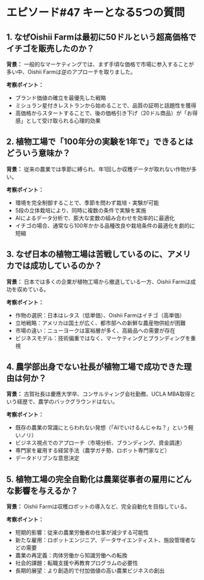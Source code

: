 # エピソード#47 キーとなる5つの質問

## 1. なぜOishii Farmは最初に50ドルという超高価格でイチゴを販売したのか？

**背景：** 一般的なマーケティングでは、まず手頃な価格で市場に参入することが多い中、Oishii Farmは逆のアプローチを取りました。

**考察ポイント：**
- ブランド価値の確立を最優先した戦略
- ミシュラン星付きレストランから始めることで、品質の証明と話題性を獲得
- 高価格からスタートすることで、後の価格引き下げ（20ドル商品）が「お得感」として受け取られる心理的効果

## 2. 植物工場で「100年分の実験を1年で」できるとはどういう意味か？

**背景：** 従来の農業では季節に縛られ、年1回しか収穫データが取れない作物が多い。

**考察ポイント：**
- 環境を完全制御することで、季節を問わず栽培・実験が可能
- 5段の立体栽培により、同時に複数の条件で実験を実施
- AIによるデータ分析で、膨大な変数の組み合わせを効率的に最適化
- イチゴの場合、通常なら100年かかる品種改良や栽培条件の最適化を劇的に短縮

## 3. なぜ日本の植物工場は苦戦しているのに、アメリカでは成功しているのか？

**背景：** 日本では多くの企業が植物工場から撤退している一方、Oishii Farmは成功を収めている。

**考察ポイント：**
- 作物の選択：日本はレタス（低単価）、Oishii Farmはイチゴ（高単価）
- 立地戦略：アメリカは国土が広く、都市部への新鮮な農産物供給が困難
- 市場の違い：ニューヨークは富裕層が多く、高級品への需要が存在
- ビジネスモデル：技術偏重ではなく、マーケティングとブランディングを重視

## 4. 農学部出身でない社長が植物工場で成功できた理由は何か？

**背景：** 古賀社長は慶應大学卒、コンサルティング会社勤務、UCLA MBA取得という経歴で、農学のバックグラウンドはない。

**考察ポイント：**
- 既存の農業の常識にとらわれない発想（「AIでいけるんじゃね？」という軽いノリ）
- ビジネス視点でのアプローチ（市場分析、ブランディング、資金調達）
- 専門家を雇用する経営手法（農学ガチ勢、ロボット専門家など）
- データドリブンな意思決定

## 5. 植物工場の完全自動化は農業従事者の雇用にどんな影響を与えるか？

**背景：** Oishii Farmは収穫ロボットの導入など、完全自動化を目指している。

**考察ポイント：**
- 短期的影響：従来の農業労働者の仕事が減少する可能性
- 新たな雇用：ロボットエンジニア、データサイエンティスト、施設管理者などの需要
- 農業の再定義：肉体労働から知識労働への転換
- 社会的課題：転職支援や再教育プログラムの必要性
- 長期的展望：より創造的で付加価値の高い農業ビジネスの創出